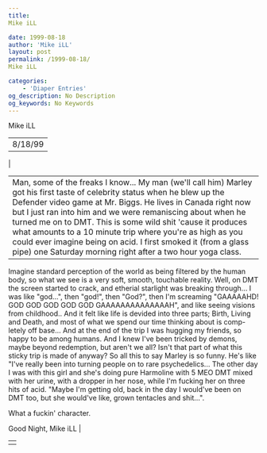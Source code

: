 ```yaml
---
title: 
Mike iLL

date: 1999-08-18
author: 'Mike iLL'
layout: post
permalink: /1999-08-18/
Mike iLL

categories:
    - 'Diaper Entries'
og_description: No Description
og_keywords: No Keywords
---
```

<style>
body {
  background-color: ;
  color: ;
}
a {
  color: ;
}
a:active {
  color: ;
}
a:visited {
  color: ;
}
</style>



Mike iLL








|  |
| --- |
| 8/18/99
 |

  
  



|  |
| --- |
| Man, some of the freaks I know... My man (we'll call him) Marley got his first taste of celebrity status when he blew up the Defender video game at Mr. Biggs. He lives in Canada right now but I just ran into him and we were remaniscing about when he turned me on to DMT. This is some wild shit 'cause it produces what amounts to a 10 minute trip where you're as high as you could ever imagine being on acid. I first smoked it (from a glass pipe) one Saturday morning right after a two hour yoga class.
Imagine standard perception of the world as being filtered by the human body, so what we see is a very soft, smooth, touchable reality. Well, on DMT the screen started to crack, and etherial starlight was breaking through... I was like "god...", then "god!", then "God?", then I'm screaming "GAAAAAHD! GOD GOD GOD GOD GOD GAAAAAAAAAAAAAAH", and like seeing visions from childhood.. And it felt like life is devided into three parts; Birth, Living and Death, and most of what we spend our time thinking about is comp-letely off base...
And at the end of the trip I was hugging my friends, so happy to be among humans. And I knew I've been tricked by demons, maybe beyond redemption, but aren't we all? Isn't that part of what this sticky trip is made of anyway?
So all this to say Marley is so funny. He's like "I've really been into turning people on to rare psychedelics... The other day I was with this girl and she's doing pure Harmoline with 5 MEO DMT mixed with her urine, with a dropper in her nose, while I'm fucking her on three hits of acid.
"Maybe I'm getting old, back in the day I would've been on DMT too, but she would've like, grown tentacles and shit...".

What a fuckin' character.



 Good Night, Mike iLL
 |


  



|  |
| --- |
|  |


  

  

  

  





